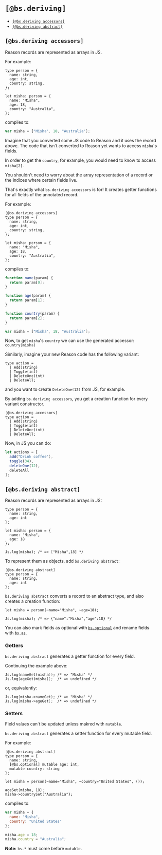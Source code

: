 # `[@bs.deriving]`

* [`[@bs.deriving accessors]`](#bsderiving-accessors)
* [`[@bs.deriving abstract]`](#bsderiving-abstract)

## `[@bs.deriving accessors]`

Reason records are represented as arrays in JS.

For example:

```reason
type person = {
  name: string,
  age: int,
  country: string,
};

let misha: person = {
  name: "Misha",
  age: 18,
  country: "Australia",
};
```

compiles to:

```js
var misha = ["Misha", 18, "Australia"];
```

Imagine that you converted some JS code to Reason and it uses the record above. The code that isn't converted to Reason yet wants to access `misha`'s fields. 

In order to get the `country`, for example, you would need to know to access `misha[2]`.

You shouldn't need to worry about the array representation of a record or the indices where certain fields live.

That's exactly what `bs.deriving accessors` is for! It creates getter functions for all fields of the annotated record.

For example:

```reason
[@bs.deriving accessors]
type person = {
  name: string,
  age: int,
  country: string,
};

let misha: person = {
  name: "Misha",
  age: 18,
  country: "Australia",
};
```

compiles to:

```js
function name(param) {
  return param[0];
}

function age(param) {
  return param[1];
}

function country(param) {
  return param[2];
}

var misha = ["Misha", 18, "Australia"];
```

Now, to get `misha`'s `country` we can use the generated accessor: `country(misha)`

Similarly, imagine your new Reason code has the following variant:

```reason
type action =
  | Add(string)
  | Toggle(int)
  | DeleteOne(int)
  | DeleteAll;
```

and you want to create `DeleteOne(12)` from JS, for example.

By adding `bs.deriving accessors`, you get a creation function for every variant constructor.

```reason
[@bs.deriving accessors]
type action =
  | Add(string)
  | Toggle(int)
  | DeleteOne(int)
  | DeleteAll;
```

Now, in JS you can do:

```js
let actions = [
  add("Drink coffee"), 
  toggle(34),
  deleteOne(12),
  deleteAll
];
```

## `[@bs.deriving abstract]`

Reason records are represented as arrays in JS:

```reason
type person = {
  name: string,
  age: int
};

let misha: person = {
  name: "Misha",
  age: 18
};

Js.log(misha); /* => ["Misha",18] */
```

To represent them as objects, add `bs.deriving abstract`:

```reason
[@bs.deriving abstract]
type person = {
  name: string,
  age: int
};
```

`bs.deriving abstract` converts a record to an abstract type, and also creates a creation function:

```reason
let misha = person(~name="Misha", ~age=18);

Js.log(misha); /* => {"name":"Misha","age":18} */
```

You can also mark fields as optional with [`bs.optional`](./bs.optional.md) and rename fields with [`bs.as`](./bs.as.md).

### Getters

`bs.deriving abstract` generates a getter function for every field.

Continuing the example above:

```reason
Js.log(nameGet(misha)); /* => "Misha" */
Js.log(ageGet(misha));  /* => undefined */
```

or, equivalently:

```reason
Js.log(misha->nameGet); /* => "Misha" */
Js.log(misha->ageGet);  /* => undefined */
```

### Setters

Field values can't be updated unless makred with `mutable`.

`bs.deriving abstract` generates a setter function for every mutable field.

For example:

```reason
[@bs.deriving abstract]
type person = {
  name: string,
  [@bs.optional] mutable age: int,
  mutable country: string
};

let misha = person(~name="Misha", ~country="United States", ());

ageSet(misha, 18);
misha->countrySet("Australia");
```

compiles to:

```js
var misha = {
  name: "Misha",
  country: "United States"
};

misha.age = 18;
misha.country = "Australia";
```

**Note:** `bs.*` must come before `mutable`.
